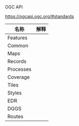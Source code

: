 OGC API

https://ogcapi.ogc.org/#standards

| 名称      | 解释 |
| --------- | ---- |
| Features  |      |
| Common    |      |
| Maps      |      |
| Records   |      |
| Processes |      |
| Coverage  |      |
| Tiles     |      |
| Styles    |      |
| EDR       |      |
| DGGS      |      |
| Routes    |      |

